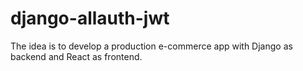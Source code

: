 # django-allauth-jwt

The idea is to develop a production e-commerce app with Django as backend and React as frontend.
